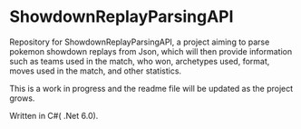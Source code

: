 # ShowdownReplayParsingAPI

Repository for ShowdownReplayParsingAPI, a project aiming to parse pokemon showdown replays from Json, which will then provide information such as teams used in the match, who won, archetypes used, format, moves used in the match, and other statistics.

This is a work in progress and the readme file will be updated as the project grows.

Written in C#( .Net 6.0).
